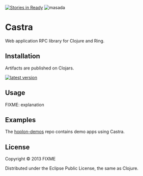 [![Stories in Ready](https://badge.waffle.io/tailrecursion/castra.png?label=ready&title=Ready)](https://waffle.io/tailrecursion/castra)
![masada][4]

# Castra

Web application RPC library for Clojure and Ring.

## Installation

Artifacts are published on Clojars.

[![latest version][3]][1]

## Usage

FIXME: explanation

## Examples

The [hoplon-demos][2] repo contains demo apps using Castra.

## License

Copyright © 2013 FIXME

Distributed under the Eclipse Public License, the same as Clojure.

[1]: http://clojars.org/tailrecursion/castra
[2]: https://github.com/tailrecursion/hoplon-demos
[3]: http://clojars.org/tailrecursion/castra/latest-version.svg??bustcache=1.0.1
[4]: https://raw.github.com/tailrecursion/castra/master/img/Masada.png

